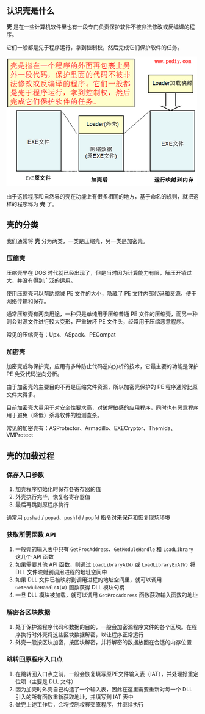 ## 认识壳是什么

**壳** 是在一些计算机软件里也有一段专门负责保护软件不被非法修改或反编译的程序。

它们一般都是先于程序运行，拿到控制权，然后完成它们保护软件的任务。

![](./figure/what_is_pack.png)

由于这段程序和自然界的壳在功能上有很多相同的地方，基于命名的规则，就把这样的程序称为 **壳** 了。

## 壳的分类

我们通常将 **壳** 分为两类，一类是压缩壳，另一类是加密壳。

### 压缩壳

压缩壳早在 DOS 时代就已经出现了，但是当时因为计算能力有限，解压开销过大，并没有得到广泛的运用。

使用压缩壳可以帮助缩减 PE 文件的大小，隐藏了 PE 文件内部代码和资源，便于网络传输和保存。

通常压缩壳有两类用途，一种只是单纯用于压缩普通 PE 文件的压缩壳，而另一种则会对源文件进行较大变形，严重破坏 PE 文件头，经常用于压缩恶意程序。

常见的压缩壳有：Upx、ASpack、PECompat

### 加密壳

加密壳或称保护壳，应用有多种防止代码逆向分析的技术，它最主要的功能是保护 PE 免受代码逆向分析。

由于加密壳的主要目的不再是压缩文件资源，所以加密壳保护的 PE 程序通常比原文件大得多。

目前加密壳大量用于对安全性要求高，对破解敏感的应用程序，同时也有恶意程序用于避免（降低）杀毒软件的检测查杀。

常见的加密壳有：ASProtector、Armadillo、EXECryptor、Themida、VMProtect

## 壳的加载过程

### 保存入口参数

1.  加壳程序初始化时保存各寄存器的值
2.  外壳执行完毕，恢复各寄存器值
3.  最后再跳到原程序执行

通常用 `pushad` / `popad`、`pushfd` / `popfd` 指令对来保存和恢复现场环境

### 获取所需函数 API

1.  一般壳的输入表中只有 `GetProcAddress`、`GetModuleHandle` 和 `LoadLibrary` 这几个 API 函数
2.  如果需要其他 API 函数，则通过 `LoadLibraryA(W)` 或 `LoadLibraryExA(W)` 将 DLL 文件映射到调用进程的地址空间中
3.  如果 DLL 文件已被映射到调用进程的地址空间里，就可以调用 `GetModuleHandleA(W)` 函数获得 DLL 模块句柄
4.  一旦 DLL 模块被加载，就可以调用 `GetProcAddress` 函数获取输入函数的地址

### 解密各区块数据

1.  处于保护源程序代码和数据的目的，一般会加密源程序文件的各个区块。在程序执行时外壳将这些区块数据解密，以让程序正常运行
2.  外壳一般按区块加密，按区块解密，并将解密的数据放回在合适的内存位置

### 跳转回原程序入口点

1.  在跳转回入口点之前，一般会恢复填写原PE文件输入表（IAT），并处理好重定位项（主要是 DLL 文件）
2.  因为加壳时外壳自己构造了一个输入表，因此在这里需要重新对每一个 DLL 引入的所有函数重新获取地址，并填写到 IAT 表中
3.  做完上述工作后，会将控制权移交原程序，并继续执行
